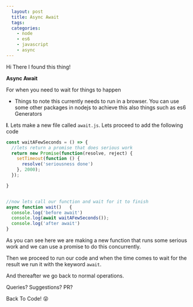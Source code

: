 ```yaml
---
  layout: post
  title: Async Await
  tags:
  categories:
    - node
    - es6
    - javascript
    - async
---
```


Hi There I found this thing!

**Async Await**

For when you need to wait for things to happen

* Things to note this currently needs to run in a browser. You can use some other packages in nodejs to achieve this also things such as es6 Generators

**I**. Lets make a new file called `await.js`. Lets proceed to add the following code
```javascript
const waitAFewSeconds = () => {
  //lets return a promise that does serious work
  return new Promise(function(resolve, reject) {
    setTimeout(function () {
      resolve('seriousness done')
    }, 2000);
  });

}


//now lets call our function and wait for it to finish
async function wait()   {
  console.log('before await')
  console.log(await waitAFewSeconds());
  console.log('after await')
}
```

As you can see here we are making a new function that runs some serious  work and  we can use a promise to do this concurrently.

Then we proceed to run our code and when the time comes to wait for the result we run it with the keyword `await`.

And thereafter we go back to normal operations.

Queries? Suggestions? PR?

Back To Code! &#x1f61d;
